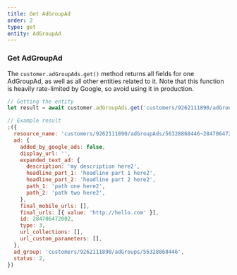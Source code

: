```yaml
---
title: Get AdGroupAd
order: 2
type: get
entity: AdGroupAd
---
```


### Get AdGroupAd

The `customer.adGroupAds.get()` method returns all fields for one AdGroupAd, as well as all other entities related to it. Note that this function is heavily rate-limited by Google, so avoid using it in production.

```javascript
// Getting the entity
let result = await customer.adGroupAds.get('customers/9262111890/adGroupAds/56328868446~284706472002')
```

```javascript
// Example result
;({
  resource_name: 'customers/9262111890/adGroupAds/56328868446~284706472002',
  ad: {
    added_by_google_ads: false,
    display_url: '',
    expanded_text_ad: {
      description: 'my description here2',
      headline_part_1: 'headline part 1 here2',
      headline_part_2: 'headline part 2 here2',
      path_1: 'path one here2',
      path_2: 'path two here2',
    },
    final_mobile_urls: [],
    final_urls: [{ value: 'http://hello.com' }],
    id: 284706472002,
    type: 3,
    url_collections: [],
    url_custom_parameters: [],
  },
  ad_group: 'customers/9262111890/adGroups/56328868446',
  status: 2,
})
```
